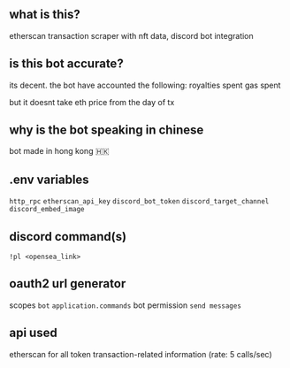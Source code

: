 ## what is this?
etherscan transaction scraper with nft data, discord bot integration

## is this bot accurate?
its decent. the bot have accounted the following:
royalties spent
gas spent

but it doesnt take eth price from the day of tx

## why is the bot speaking in chinese
bot made in hong kong 🇭🇰

## .env variables
`http_rpc`
`etherscan_api_key`
`discord_bot_token`
`discord_target_channel`
`discord_embed_image`

## discord command(s)
`!pl <opensea_link>`

## oauth2 url generator
scopes `bot` `application.commands`
bot permission `send messages`

## api used
etherscan for all token transaction-related information (rate: 5 calls/sec)